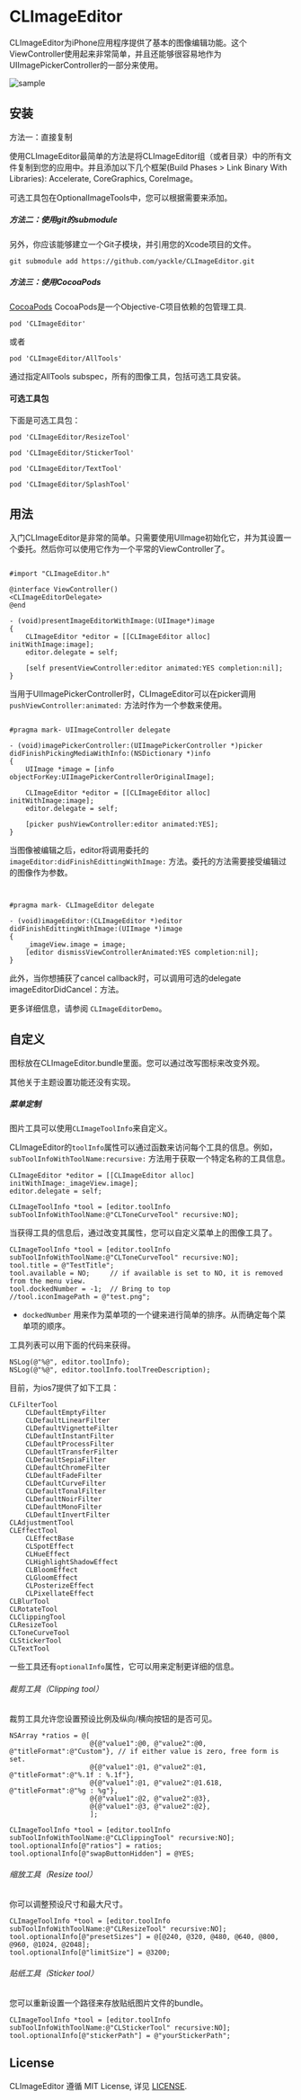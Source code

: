 CLImageEditor
===

CLImageEditor为iPhone应用程序提供了基本的图像编辑功能。这个ViewController使用起来非常简单，并且还能够很容易地作为UIImagePickerController的一部分来使用。

![sample](Demo/CLImageEditorDemo/CLImageEditorDemo/sample.jpg)


安装
---

方法一：直接复制

使用CLImageEditor最简单的方法是将CLImageEditor组（或者目录）中的所有文件复制到您的应用中。并且添加以下几个框架(Build Phases > Link Binary With Libraries): Accelerate, CoreGraphics, CoreImage。

可选工具包在OptionalImageTools中，您可以根据需要来添加。

##### 方法二：使用git的submodule

另外，你应该能够建立一个Git子模块，并引用您的Xcode项目的文件。

`git submodule add https://github.com/yackle/CLImageEditor.git`

##### 方法三：使用CocoaPods

[CocoaPods](http://cocoapods.org/) CocoaPods是一个Objective-C项目依赖的包管理工具.

`pod 'CLImageEditor'`

或者

`pod 'CLImageEditor/AllTools'`

通过指定AllTools subspec，所有的图像工具，包括可选工具安装。

#### 可选工具包

下面是可选工具包：

`pod 'CLImageEditor/ResizeTool'`

`pod 'CLImageEditor/StickerTool'`

`pod 'CLImageEditor/TextTool'`

`pod 'CLImageEditor/SplashTool'`



用法
---
入门CLImageEditor是非常的简单。只需要使用UIImage初始化它，并为其设置一个委托。然后你可以使用它作为一个平常的ViewController了。


```  objc

#import "CLImageEditor.h"

@interface ViewController()
<CLImageEditorDelegate>
@end

- (void)presentImageEditorWithImage:(UIImage*)image
{
    CLImageEditor *editor = [[CLImageEditor alloc] initWithImage:image];
    editor.delegate = self;
	
    [self presentViewController:editor animated:YES completion:nil];
}

```

当用于UIImagePickerController时，CLImageEditor可以在picker调用`pushViewController:animated:` 方法时作为一个参数来使用。
```  objc

#pragma mark- UIImageController delegate

- (void)imagePickerController:(UIImagePickerController *)picker didFinishPickingMediaWithInfo:(NSDictionary *)info
{
    UIImage *image = [info objectForKey:UIImagePickerControllerOriginalImage];
    
    CLImageEditor *editor = [[CLImageEditor alloc] initWithImage:image];
    editor.delegate = self;
    
    [picker pushViewController:editor animated:YES];
}

```

当图像被编辑之后，editor将调用委托的`imageEditor:didFinishEdittingWithImage:` 方法。委托的方法需要接受编辑过的图像作为参数。

```  objc


#pragma mark- CLImageEditor delegate

- (void)imageEditor:(CLImageEditor *)editor didFinishEdittingWithImage:(UIImage *)image
{
    _imageView.image = image;
    [editor dismissViewControllerAnimated:YES completion:nil];
}

```

此外，当你想捕获了cancel callback时，可以调用可选的delegate imageEditorDidCancel：方法。

更多详细信息，请参阅 `CLImageEditorDemo`。


自定义
---

图标放在CLImageEditor.bundle里面。您可以通过改写图标来改变外观。

其他关于主题设置功能还没有实现。


##### 菜单定制
图片工具可以使用`CLImageToolInfo`来自定义。

CLImageEditor的`toolInfo`属性可以通过函数来访问每个工具的信息。例如，`subToolInfoWithToolName:recursive:` 方法用于获取一个特定名称的工具信息。

```  objc
CLImageEditor *editor = [[CLImageEditor alloc] initWithImage:_imageView.image];
editor.delegate = self;

CLImageToolInfo *tool = [editor.toolInfo subToolInfoWithToolName:@"CLToneCurveTool" recursive:NO];
```

当获得工具的信息后，通过改变其属性，您可以自定义菜单上的图像工具了。

```  objc
CLImageToolInfo *tool = [editor.toolInfo subToolInfoWithToolName:@"CLToneCurveTool" recursive:NO];
tool.title = @"TestTitle";
tool.available = NO;     // if available is set to NO, it is removed from the menu view.
tool.dockedNumber = -1;  // Bring to top
//tool.iconImagePath = @"test.png";
```

* `dockedNumber` 用来作为菜单项的一个键来进行简单的排序。从而确定每个菜单项的顺序。

工具列表可以用下面的代码来获得。

```  objc
NSLog(@"%@", editor.toolInfo);
NSLog(@"%@", editor.toolInfo.toolTreeDescription);
```

目前，为ios7提供了如下工具：
```
CLFilterTool
	CLDefaultEmptyFilter
	CLDefaultLinearFilter
	CLDefaultVignetteFilter
	CLDefaultInstantFilter
	CLDefaultProcessFilter
	CLDefaultTransferFilter
	CLDefaultSepiaFilter
	CLDefaultChromeFilter
	CLDefaultFadeFilter
	CLDefaultCurveFilter
	CLDefaultTonalFilter
	CLDefaultNoirFilter
	CLDefaultMonoFilter
	CLDefaultInvertFilter    
CLAdjustmentTool
CLEffectTool
	CLEffectBase
	CLSpotEffect
	CLHueEffect
	CLHighlightShadowEffect
	CLBloomEffect
	CLGloomEffect
	CLPosterizeEffect
	CLPixellateEffect
CLBlurTool
CLRotateTool
CLClippingTool
CLResizeTool
CLToneCurveTool
CLStickerTool
CLTextTool
```

一些工具还有`optionalInfo`属性，它可以用来定制更详细的信息。

###### 裁剪工具（Clipping tool）

裁剪工具允许您设置预设比例及纵向/横向按钮的是否可见。

``` objc
NSArray *ratios = @[
                    @{@"value1":@0, @"value2":@0,       @"titleFormat":@"Custom"}, // if either value is zero, free form is set.
                    @{@"value1":@1, @"value2":@1,       @"titleFormat":@"%.1f : %.1f"},
                    @{@"value1":@1, @"value2":@1.618,   @"titleFormat":@"%g : %g"},
                    @{@"value1":@2, @"value2":@3},
                    @{@"value1":@3, @"value2":@2},
                    ];

CLImageToolInfo *tool = [editor.toolInfo subToolInfoWithToolName:@"CLClippingTool" recursive:NO];
tool.optionalInfo[@"ratios"] = ratios;
tool.optionalInfo[@"swapButtonHidden"] = @YES;
```

###### 缩放工具（Resize tool）


你可以调整预设尺寸和最大尺寸。

``` objc
CLImageToolInfo *tool = [editor.toolInfo subToolInfoWithToolName:@"CLResizeTool" recursive:NO];
tool.optionalInfo[@"presetSizes"] = @[@240, @320, @480, @640, @800, @960, @1024, @2048];
tool.optionalInfo[@"limitSize"] = @3200;
```

###### 贴纸工具（Sticker tool）

您可以重新设置一个路径来存放贴纸图片文件的bundle。

``` objc
CLImageToolInfo *tool = [editor.toolInfo subToolInfoWithToolName:@"CLStickerTool" recursive:NO];
tool.optionalInfo[@"stickerPath"] = @"yourStickerPath";
```

License
---
CLImageEditor 遵循 MIT License, 详见 [LICENSE](LICENSE).
